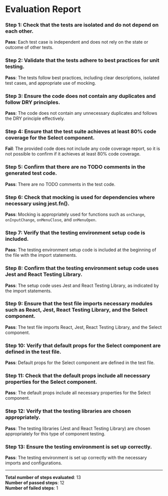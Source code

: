 # Evaluation Report

### Step 1: Check that the tests are isolated and do not depend on each other.
**Pass**: Each test case is independent and does not rely on the state or outcome of other tests.

### Step 2: Validate that the tests adhere to best practices for unit testing.
**Pass**: The tests follow best practices, including clear descriptions, isolated test cases, and appropriate use of mocking.

### Step 3: Ensure the code does not contain any duplicates and follow DRY principles.
**Pass**: The code does not contain any unnecessary duplicates and follows the DRY principle effectively.

### Step 4: Ensure that the test suite achieves at least 80% code coverage for the Select component.
**Fail**: The provided code does not include any code coverage report, so it is not possible to confirm if it achieves at least 80% code coverage.

### Step 5: Confirm that there are no TODO comments in the generated test code.
**Pass**: There are no TODO comments in the test code.

### Step 6: Check that mocking is used for dependencies where necessary using jest.fn().
**Pass**: Mocking is appropriately used for functions such as `onChange`, `onInputChange`, `onMenuClose`, and `onMenuOpen`.

### Step 7: Verify that the testing environment setup code is included.
**Pass**: The testing environment setup code is included at the beginning of the file with the import statements.

### Step 8: Confirm that the testing environment setup code uses Jest and React Testing Library.
**Pass**: The setup code uses Jest and React Testing Library, as indicated by the import statements.

### Step 9: Ensure that the test file imports necessary modules such as React, Jest, React Testing Library, and the Select component.
**Pass**: The test file imports React, Jest, React Testing Library, and the Select component.

### Step 10: Verify that default props for the Select component are defined in the test file.
**Pass**: Default props for the Select component are defined in the test file.

### Step 11: Check that the default props include all necessary properties for the Select component.
**Pass**: The default props include all necessary properties for the Select component.

### Step 12: Verify that the testing libraries are chosen appropriately.
**Pass**: The testing libraries (Jest and React Testing Library) are chosen appropriately for this type of component testing.

### Step 13: Ensure the testing environment is set up correctly.
**Pass**: The testing environment is set up correctly with the necessary imports and configurations.

---

**Total number of steps evaluated**: 13  
**Number of passed steps**: 12  
**Number of failed steps**: 1